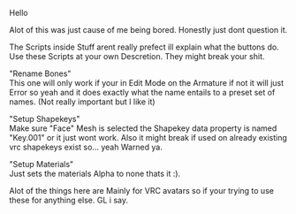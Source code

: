 Hello

Alot of this was just cause of me being bored. Honestly just dont question it.<br />

The Scripts inside Stuff arent really prefect ill explain what the buttons do.<br />
Use these Scripts at your own Descretion. They might break your shit.<br />

"Rename Bones"<br />
This one will only work if your in Edit Mode on the Armature if not it will just Error so yeah and it does exactly what the name entails to a preset set of names. (Not really important but I like it)<br />

"Setup Shapekeys"<br />
Make sure "Face" Mesh is selected the Shapekey data property is named "Key.001" or it just wont work. Also it might break if used on already existing vrc shapekeys exist so... yeah Warned ya.<br />

"Setup Materials"<br />
Just sets the materials Alpha to none thats it :).<br />

Alot of the things here are Mainly for VRC avatars so if your trying to use these for anything else. GL i say.<br />
